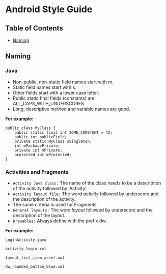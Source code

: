 # Android Style Guide

## Table of Contents

* [Naming](#naming)

## Naming

### Java

* Non-public, non-static field names start with m.
* Static field names start with s.
* Other fields start with a lower case letter.
* Public static final fields (constants) are ALL_CAPS_WITH_UNDERSCORES.
* Long, descriptive method and variable names are good.

**For example:**

```
public class MyClass {
    public static final int SOME_CONSTANT = 42;
    public int publicField;
    private static MyClass sSingleton;
    int mPackagePrivate;
    private int mPrivate;
    protected int mProtected;
}
```

### Activities and Fragments

* `Activity Java class:` The name of the class needs to be a description of the activity followed by 'Activity'.
* `Activity layout file:` The word *activity* followed by underscore and the description of the activity.
* The same criteria is used for Fragments.
* `General layouts:` The word *layout* followed by underscore and the description of the layout.
* `Drawables:` Always define with the prefix *dw*.

**For example:**

```
LoginActivity.java

activity_login.xml

layout_list_item_asset.xml

dw_rounded_button_blue.xml
```
